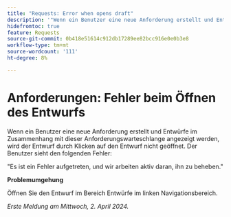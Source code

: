 ```yaml
---
title: "Requests: Error when opens draft"
description: '"Wenn ein Benutzer eine neue Anforderung erstellt und Entwürfe im Zusammenhang mit dieser Anforderungswarteschlange angezeigt werden, wird beim Klicken auf den Entwurf nicht der Entwurf geöffnet, und der Benutzer sieht einen Fehler. Eine Problemumgehung ist verfügbar.“'
hidefromtoc: true
feature: Requests
source-git-commit: 0b418e51614c912db17289ee82bcc916e0e0b3e8
workflow-type: tm+mt
source-wordcount: '111'
ht-degree: 8%

---
```



# Anforderungen: Fehler beim Öffnen des Entwurfs

Wenn ein Benutzer eine neue Anforderung erstellt und Entwürfe im Zusammenhang mit dieser Anforderungswarteschlange angezeigt werden, wird der Entwurf durch Klicken auf den Entwurf nicht geöffnet. Der Benutzer sieht den folgenden Fehler:

&quot;Es ist ein Fehler aufgetreten, und wir arbeiten aktiv daran, ihn zu beheben.&quot;

**Problemumgehung**

Öffnen Sie den Entwurf im Bereich Entwürfe im linken Navigationsbereich.

_Erste Meldung am Mittwoch, 2. April 2024._

